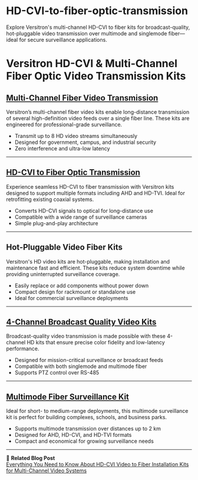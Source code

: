 # HD-CVI-to-fiber-optic-transmission
Explore Versitron's multi-channel HD-CVI to fiber kits for broadcast-quality, hot-pluggable video transmission over multimode and singlemode fiber—ideal for secure surveillance applications.

# Versitron HD-CVI & Multi-Channel Fiber Optic Video Transmission Kits

## [Multi-Channel Fiber Video Transmission](https://www.versitron.com/products/hdcvitr8a05-high-definition-fiber-optic-video-hdcvi-ahd-hdtvi-installation-kit-12)

Versitron’s multi-channel fiber video kits enable long-distance transmission of several high-definition video feeds over a single fiber line. These kits are engineered for professional-grade surveillance.

- Transmit up to 8 HD video streams simultaneously  
- Designed for government, campus, and industrial security  
- Zero interference and ultra-low latency  

---

## [HD-CVI to Fiber Optic Transmission](https://www.versitron.com/products/hdcvitr2a05-high-definition-fiber-optic-video-hdcvi-ahd-hdtvi-installation-kit-8)

Experience seamless HD-CVI to fiber transmission with Versitron kits designed to support multiple formats including AHD and HD-TVI. Ideal for retrofitting existing coaxial systems.

- Converts HD-CVI signals to optical for long-distance use  
- Compatible with a wide range of surveillance cameras  
- Simple plug-and-play architecture  

---

## Hot-Pluggable Video Fiber Kits

Versitron's HD video kits are hot-pluggable, making installation and maintenance fast and efficient. These kits reduce system downtime while providing uninterrupted surveillance coverage.

- Easily replace or add components without power down  
- Compact design for rackmount or standalone use  
- Ideal for commercial surveillance deployments  

---

## [4-Channel Broadcast Quality Video Kits](https://www.versitron.com/products/hdcvitr4a03-high-definition-fiber-optic-video-hdcvi-ahd-hdtvi-installation-kit-11)

Broadcast-quality video transmission is made possible with these 4-channel HD kits that ensure precise color fidelity and low-latency performance.

- Designed for mission-critical surveillance or broadcast feeds  
- Compatible with both singlemode and multimode fiber  
- Supports PTZ control over RS-485  

---

## [Multimode Fiber Surveillance Kit](https://www.versitron.com/products/hdcvitr1a03-high-definition-fiber-optic-video-hdcvi-ahd-hdtvi-installation-kit-3)

Ideal for short- to medium-range deployments, this multimode surveillance kit is perfect for building complexes, schools, and business parks.

- Supports multimode transmission over distances up to 2 km  
- Designed for AHD, HD-CVI, and HD-TVI formats  
- Compact and economical for growing surveillance needs  

---

📘 **Related Blog Post**  
[Everything You Need to Know About HD-CVI Video to Fiber Installation Kits for Multi-Channel Video Systems](https://www.versitron.com/blogs/post/everything-you-need-to-know-about-hd-cvi-video-to-fiber-installation-kits-for-multi-channel-video-systems)
